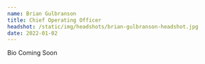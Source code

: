 ```yaml
---
name: Brian Gulbranson
title: Chief Operating Officer
headshot: /static/img/headshots/brian-gulbranson-headshot.jpg
date: 2022-01-02
---
```


Bio Coming Soon
